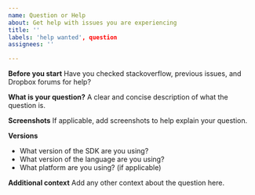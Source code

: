 ```yaml
---
name: Question or Help
about: Get help with issues you are experiencing
title: ''
labels: 'help wanted', question
assignees: ''

---
```


**Before you start**
Have you checked stackoverflow, previous issues, and Dropbox forums for help?

**What is your question?**
A clear and concise description of what the question is.

**Screenshots**
If applicable, add screenshots to help explain your question.

**Versions**
* What version of the SDK are you using?
* What version of the language are you using?
* What platform are you using? (if applicable)

**Additional context**
Add any other context about the question here.